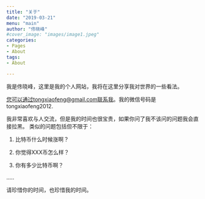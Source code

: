 ```yaml
---
title: "关于"
date: "2019-03-21"
menu: "main"
author: "佟晓峰"
#cover_image: "images/image1.jpeg"
categories:
- Pages
- About
tags:
- About

---
```


我是佟晓峰，这里是我的个人网站，我将在这里分享我对世界的一些看法。  

您可以通过tongxiaofeng@gmail.com联系我。我的微信号码是 tongxiaofeng2012.  

我非常喜欢与人交流，但是我的时间也很宝贵，如果你问了我不该问的问题我会直接拉黑。 类似的问题包括但不限于：

1. 比特币什么时候涨啊？

1. 你觉得XXX币怎么样？

1. 你有多少比特币啊？

.....

请珍惜你的时间，也珍惜我的时间。

